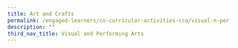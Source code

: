 ```yaml
---
title: Art and Crafts
permalink: /engaged-learners/co-curricular-activities-cca/visual-n-performing-arts/art-and-crafts/
description: ""
third_nav_title: Visual and Performing Arts
---
```

